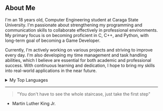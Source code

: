 ## About Me
<!-- Comment -->

I'm an 18 years old, Computer Engineering student at Caraga State University. I'm passionate about strengthening my programming and communication skills to collaborate effectively in professional environments. My primary focus is on becoming proficient in C, C++, and Python, with long-term goal of becoming a Game Developer.

Currently, I'm actively working on various projects and striving to improve every day. I'm also developing my time management and task handling abilities, which I believe are essential for both academic and professional success. With continuous learning and dedication, I hope to bring my skills into real-world applications in the near future. 
<details>
<summary>My Top Languages</summary>

| Rank | My Languages |
|-----:|---------------|
|     1| C++            |
|     2| Python              |
|     3| Java              |

</details>


---
> "You don't have to see the whole staircase, just take the first step"
- Martin Luther King Jr.


